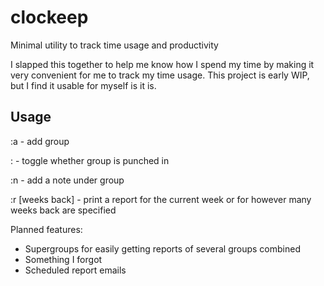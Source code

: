 # clockeep
Minimal utility to track time usage and productivity

I slapped this together to help me know how I spend my time by making it very convenient for me to track my time usage.
This project is early WIP, but I find it usable for myself is it is.

## Usage
:a<group name> - add group
 
:<group number> - toggle whether group is punched in
 
:n<group number> - add a note under group
 
:r<group number> [weeks back] - print a report for the current week or for however many weeks back are specified

Planned features:
 - Supergroups for easily getting reports of several groups combined
 - Something I forgot
 - Scheduled report emails
